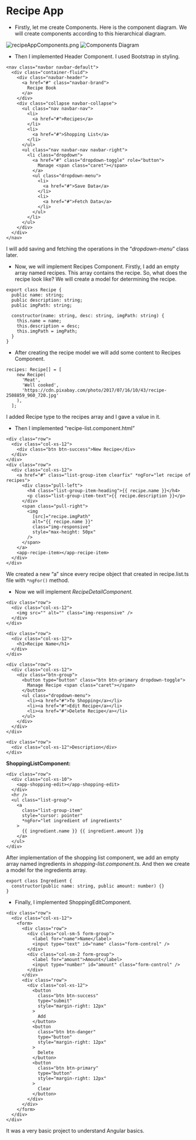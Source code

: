 # Recipe App

- Firstly, let me create Components. Here is the component diagram. We will create components according to this hierarchical diagram.

![recipeAppComponents.png](https://s3-us-west-2.amazonaws.com/secure.notion-static.com/e57f6aea-bed9-49b7-a94b-0b2457a15bea/recipeAppComponents.png)
<img src="./recipeAppComponents.png" alt="Components Diagram" />

- Then I implemented Header Component. I used Bootstrap in styling.

```tsx
<nav class="navbar navbar-default">
  <div class="container-fluid">
    <div class="navbar-header">
      <a href="#" class="navbar-brand">
        Recipe Book
      </a>
    </div>
    <div class="collapse navbar-collapse">
      <ul class="nav navbar-nav">
        <li>
          <a href="#">Recipes</a>
        </li>
        <li>
          <a href="#">Shopping List</a>
        </li>
      </ul>
      <ul class="nav navbar-nav navbar-right">
        <li class="dropdown">
          <a href="#" class="dropdown-toggle" role="button">
            Manage <span class="caret"></span>
          </a>
          <ul class="dropdown-menu">
            <li>
              <a href="#">Save Data</a>
            </li>
            <li>
              <a href="#">Fetch Data</a>
            </li>
          </ul>
        </li>
      </ul>
    </div>
  </div>
</nav>
```

I will add saving and fetching the operations in the “_dropdown-menu_” class later.

- Now, we will implement Recipes Component. Firstly, I add an empty array named recipes. This array contains the recipe. So, what does the recipe look like? We will create a model for determining the recipe.

```tsx
export class Recipe {
  public name: string;
  public description: string;
  public imgPath: string;

  constructor(name: string, desc: string, imgPath: string) {
    this.name = name;
    this.description = desc;
    this.imgPath = imgPath;
  }
}
```

- After creating the recipe model we will add some content to Recipes Component.

```tsx
recipes: Recipe[] = [
    new Recipe(
      'Meat',
      'Well cooked',
      'https://cdn.pixabay.com/photo/2017/07/16/10/43/recipe-2508859_960_720.jpg'
    ),
  ];
```

I added Recipe type to the recipes array and I gave a value in it.

- Then I implemented “recipe-list.component.html”

```tsx
<div class="row">
  <div class="col-xs-12">
    <div class="btn btn-success">New Recipe</div>
  </div>
</div>
<div class="row">
  <div class="col-xs-12">
    <a href="#" class="list-group-item clearfix" *ngFor="let recipe of recipes">
      <div class="pull-left">
        <h4 class="list-group-item-heading">{{ recipe.name }}</h4>
        <p class="list-group-item-text">{{ recipe.description }}</p>
      </div>
      <span class="pull-right">
        <img
          [src]="recipe.imgPath"
          alt="{{ recipe.name }}"
          class="img-responsive"
          style="max-height: 50px"
        />
      </span>
    </a>
    <app-recipe-item></app-recipe-item>
  </div>
</div>
```

We created a new “a” since every recipe object that created in recipe.list.ts file with `*ngFor()` method.

- Now we will implement _RecipeDetailComponent._

```tsx
<div class="row">
  <div class="col-xs-12">
    <img src="" alt="" class="img-responsive" />
  </div>
</div>

<div class="row">
  <div class="col-xs-12">
    <h1>Recipe Name</h1>
  </div>
</div>

<div class="row">
  <div class="col-xs-12">
    <div class="btn-group">
      <button type="button" class="btn btn-primary dropdown-toggle">
        Manage Recipe <span class="caret"></span>
      </button>
      <ul class="dropdown-menu">
        <li><a href="#">To Shopping</a></li>
        <li><a href="#">Edit Recipe</a></li>
        <li><a href="#">Delete Recipe</a></li>
      </ul>
    </div>
  </div>
</div>

<div class="row">
  <div class="col-xs-12">Description</div>
</div>
```

**ShoppingListComponent:**

```tsx
<div class="row">
  <div class="col-xs-10">
    <app-shopping-edit></app-shopping-edit>
  </div>
  <hr />
  <ul class="list-group">
    <a
      class="list-group-item"
      style="cursor: pointer"
      *ngFor="let ingredient of ingredients"
    >
      {{ ingredient.name }} {{ ingredient.amount }}g
    </a>
  </ul>
</div>
```

After implementation of the shopping list component, we add an empty array named ingredients in _shopping-list.component.ts_. And then we create a model for the ingredients array.

```tsx
export class Ingredient {
  constructor(public name: string, public amount: number) {}
}
```

- Finally, I implemented ShoppingEditComponent.

```tsx
<div class="row">
  <div class="col-xs-12">
    <form>
      <div class="row">
        <div class="col-sm-5 form-group">
          <label for="name">Name</label>
          <input type="text" id="name" class="form-control" />
        </div>
        <div class="col-sm-2 form-group">
          <label for="amount">Amount</label>
          <input type="number" id="amount" class="form-control" />
        </div>
      </div>
      <div class="row">
        <div class="col-xs-12">
          <button
            class="btn btn-success"
            type="submit"
            style="margin-right: 12px"
          >
            Add
          </button>
          <button
            class="btn btn-danger"
            type="button"
            style="margin-right: 12px"
          >
            Delete
          </button>
          <button
            class="btn btn-primary"
            type="button"
            style="margin-right: 12px"
          >
            Clear
          </button>
        </div>
      </div>
    </form>
  </div>
</div>
```

It was a very basic project to understand Angular basics.
